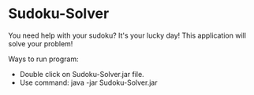 # Sudoku-Solver
You need help with your sudoku? It's your lucky day! This application will solve your problem!

Ways to run program:
 - Double click on Sudoku-Solver.jar file.
 - Use command: java -jar Sudoku-Solver.jar
